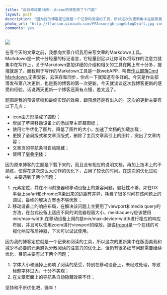 ```yaml
---
title: "自我修炼第36天--Anson的博客换了个门面"
layout: post
description: "因为我的博客定位就是一个记录和阅读的工具，所以这次的更新集中在版面美观和减少不必要的元素避免分散阅读的注意力的优化上"
photo_url: "http://ffanson.qiniudn.com/FFAnson/gh-pageblogDraft.jpg-indexRectangle1"
comments: yes
---
```

![](http://ffanson.qiniudn.com/FFAnson/gh-pageblogDraft.jpg-indexRectangle1)

在写今天的文章之前，我想向大家介绍我用来写文章的Markdown工具。Markdown是一款十分轻量的标记语言，它轻量到足以让你可以将写作的注意力就集中在写作上，关于Markdown更加详细的介绍和相关的工具在网上有十分多，搜搜就是了。而我用于写作的Markdown工具是一款webAPP，叫做[作业部落Cmd Markdown](http://www.zybuluo.com),无需安装，云保存和同步，你点一下就知道有多好的。今天是作业部落发布第八次更新，也是我的博客的第一次更新。今天就谈谈这次我博客更新的感受和经验。话说两天更新一个博客还真有点慢，差太远了。

题图是我的预设草稿和最终实现的效果，跟预想还是有出入的。这次的更新主要有以下几点：

- icon由方形换成了圆形；
- 增加了苹果移动设备上的添加至主屏幕图标；
- 使用七牛优化了图片，降低了图片的大小，加速了文档的加载加载；
- 更换了全局版式和文章页版式，删除了主页文章索引上的图片，突出了文章内容；
- 文章页的导航条可自动隐藏；
- 使用了[层叠字体](http://www.webdesignerdepot.com/2014/06/how-to-get-started-with-layer-fonts-in-css/)；

因为原来博客的主题是下载下来的，而且没有相应的说明文档，再加上技术上的不熟练，使得在这次这么大动作的优化下，占用了较长的时间。在这次的优化过程中，主要遇到了两个问题：

1. 元素定位，并在不同浏览器和移动设备上的兼容问题，健壮性不够，如在OX平台上safari和chrome渲染出来的边距有差异，耗费了很多时间在该问题上的调试，最终的解决方案也不够优雅；
2. 移动设备上的响应布局，在解决该问题上主要用了viewport和media query的方法，在台式设备上适应不同的浏览器视窗大小，meidiaquery应该使用min/max-width,在移动设备上用的是min/max-device-width进行相应的响应布局，并且可以使用zoom进行viewport的缩放。据说[froont](http://froont.com/)是一个在线的可视化响应布局神器，下次可以试试使用。

因为我的博客定位就是一个记录和阅读的工具，所以这次的更新集中在版面美观和减少不必要的元素避免分散阅读的注意力的优化上，但仍有很多细节问题需要继续优化，目前主要有以下两个问题：

1. 字体大小和选择上影响了阅读的感受，特别在移动设备上，未经过处理，导致标题字体过大，十分不美观；
2. 在文章页面上的导航条自动隐藏效果不佳；

坚持和不断优化吧，骚年！